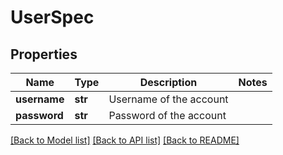 # UserSpec

## Properties
Name | Type | Description | Notes
------------ | ------------- | ------------- | -------------
**username** | **str** | Username of the account | 
**password** | **str** | Password of the account | 

[[Back to Model list]](../README.md#documentation-for-models) [[Back to API list]](../README.md#documentation-for-api-endpoints) [[Back to README]](../README.md)

